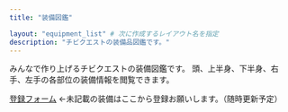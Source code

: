 ```yaml
---
title: "装備図鑑"

layout: "equipment_list" # 次に作成するレイアウト名を指定
description: "チビクエストの装備品図鑑です。"
---
```


みんなで作り上げるチビクエストの装備図鑑です。
頭、上半身、下半身、右手、左手の各部位の装備情報を閲覧できます。

[登録フォーム](https://forms.gle/PVvXmsXHuBeuKtRP9)
←未記載の装備はここから登録お願いします。（随時更新予定）